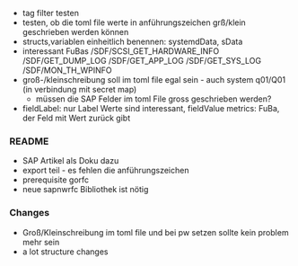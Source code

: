* tag filter testen
* testen, ob die toml file werte in anführungszeichen grß/klein geschrieben werden können
* structs,variablen einheitlich benennen: systemdData, sData
* interessant FuBas
    /SDF/SCSI_GET_HARDWARE_INFO
    /SDF/GET_DUMP_LOG
    /SDF/GET_APP_LOG
    /SDF/GET_SYS_LOG
    /SDF/MON_TH_WPINFO
* groß-/kleinschreibung soll im toml file egal sein - auch system q01/Q01 (in verbindung mit secret map)
   * müssen die SAP Felder im toml File gross geschrieben werden?
* fieldLabel: nur Label Werte sind interessant, fieldValue metrics: FuBa, der Feld mit Wert zurück gibt



### README

* SAP Artikel als Doku dazu
* export teil - es fehlen die anführungszeichen
* prerequisite gorfc
* neue sapnwrfc Bibliothek ist nötig

### Changes
* Groß/Kleinschreibung im toml file und bei pw setzen sollte kein problem mehr sein
* a lot structure changes
